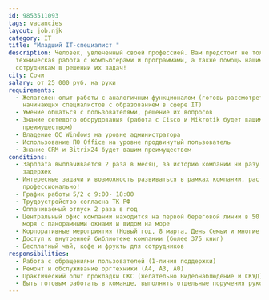 ```yaml
---
id: 9853511093
tags: vacancies
layout: job.njk
category: IT
title: "Младший IT-специалист "
description: Человек, увлеченный своей профессией. Вам предстоит не только
  техническая работа с компьютерами и программами, а также помощь нашим
  сотрудникам в решении их задач!
city: Сочи
salary: от 25 000 руб. на руки
requirements:
  - Желателен опыт работы с аналогичным функционалом (готовы рассмотреть
    начинающих специалистов с образованием в сфере IT)
  - Умение общаться с пользователями, решение их вопросов
  - Знание сетевого оборудования (работа с Cisco и Mikrotik будет вашим
    преимуществом)
  - Владение ОС Windows на уровне администратора
  - Использование ПО Office на уровне продвинутый пользователь
  - Знание CRM и Bitrix24 будет вашим преимуществом
conditions:
  - Зарплата выплачивается 2 раза в месяц, за историю компании ни разу не было
    задержек
  - Интересные задачи и возможность развиваться в рамках компании, расти
    профессионально!
  - График работы 5/2 с 9:00- 18:00
  - Трудоустройство согласна ТК РФ
  - Оплачиваемый отпуск 2 раза в год
  - Центральный офис компании находится на первой береговой линии в 50 м. от
    моря с панорамными окнами и видом на море
  - Корпоративные мероприятия (Новый год, 8 марта, День Семьи и многие другие)
  - Доступ к внутренней библиотеке компании (более 375 книг)
  - Бесплатный чай, кофе и фрукты для сотрудников
responsibilities:
  - Работа с обращениями пользователей (1-линия поддержки)
  - Ремонт и обслуживание оргтехники (А4, А3, А0)
  - Практический опыт прокладки СКС (желательно Видеонаблюдение и СКУД)
  - Быть готовым работать в команде, выполнять отдельные поручения руководителя
---
```

